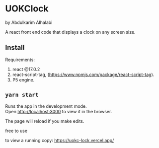 # UOKClock
by Abdulkarim Alhalabi

A react front end code  that displays a clock on any screen size.

## Install

Requirements: 
1. react @17.0.2 
2. react-script-tag, (https://www.npmjs.com/package/react-script-tag).
3. P5 engine.

## `yarn start`

Runs the app in the development mode.\
Open [http://localhost:3000](http://localhost:3000) to view it in the browser.

The page will reload if you make edits.

free  to use

to view a running copy:
https://uokc-lock.vercel.app/
